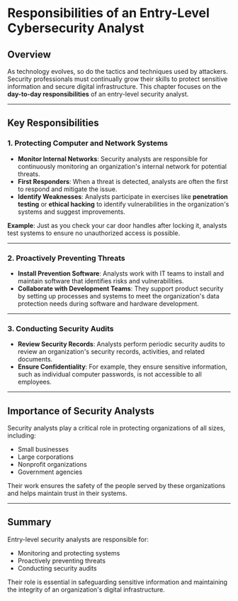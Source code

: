 # Responsibilities of an Entry-Level Cybersecurity Analyst

## Overview
As technology evolves, so do the tactics and techniques used by attackers. Security professionals must continually grow their skills to protect sensitive information and secure digital infrastructure. This chapter focuses on the **day-to-day responsibilities** of an entry-level security analyst.

---

## Key Responsibilities

### 1. **Protecting Computer and Network Systems**
   - **Monitor Internal Networks**: Security analysts are responsible for continuously monitoring an organization's internal network for potential threats.
   - **First Responders**: When a threat is detected, analysts are often the first to respond and mitigate the issue.
   - **Identify Weaknesses**: Analysts participate in exercises like **penetration testing** or **ethical hacking** to identify vulnerabilities in the organization's systems and suggest improvements.

   **Example**: Just as you check your car door handles after locking it, analysts test systems to ensure no unauthorized access is possible.

---

### 2. **Proactively Preventing Threats**
   - **Install Prevention Software**: Analysts work with IT teams to install and maintain software that identifies risks and vulnerabilities.
   - **Collaborate with Development Teams**: They support product security by setting up processes and systems to meet the organization's data protection needs during software and hardware development.

---

### 3. **Conducting Security Audits**
   - **Review Security Records**: Analysts perform periodic security audits to review an organization's security records, activities, and related documents.
   - **Ensure Confidentiality**: For example, they ensure sensitive information, such as individual computer passwords, is not accessible to all employees.

---

## Importance of Security Analysts
Security analysts play a critical role in protecting organizations of all sizes, including:
   - Small businesses
   - Large corporations
   - Nonprofit organizations
   - Government agencies

Their work ensures the safety of the people served by these organizations and helps maintain trust in their systems.

---

## Summary
Entry-level security analysts are responsible for:
   - Monitoring and protecting systems
   - Proactively preventing threats
   - Conducting security audits

Their role is essential in safeguarding sensitive information and maintaining the integrity of an organization's digital infrastructure.
